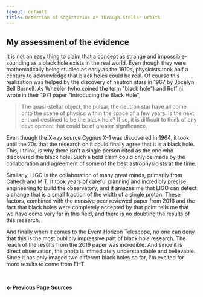 ```yaml
---
layout: default
title: Detection of Sagittarius A* Through Stellar Orbits
---
```


## My assessment of the evidence

It is not an easy thing to claim that a concept as strange and impossible-sounding as a black hole exists in the real world. Even though they were mathematically being studied as early as the 1910s, physicists took half a century to acknowledge that black holes could be real. Of course this realization was helped by the discovery of neutron stars in 1967 by Jocelyn Bell Burnell. As Wheeler (who coined the term "black hole") and Ruffini wrote in their 1971 paper "Introducing the Black Hole",
>The quasi-stellar object, the pulsar, the neutron star have all come onto the scene of physics within the space of a few years. Is the next entrant destined to be the black hole? If so, it is difficult to think of any development that could be of greater significance.

Even though the X-ray source Cygnus X-1 was discovered in 1964, it took until the 70s that the research on it could finally agree that it is a black hole. This, I think, is why there isn't a single person cited as the one who discovered the black hole. Such a bold claim could only be made by the collaboration and agreement of some of the best astrophysicists at the time.

Similarly, LIGO is the collaboration of many great minds, primarily from Caltech and MIT. It took years of careful planning and incredibly precise engineering to build the observatory, and it amazes me that LIGO can detect a change that is a small fraction of the width of a single proton. These factors, combined with the massive peer reviewed paper from 2016 and the fact that black holes were completely accepted by that point tells me that we have come very far in this field, and there is no doubting the results of this research.

And finally when it comes to the Event Horizon Telescope, no one can deny that this is the most publicly impressive part of black hole research. The reach of the results from the 2019 paper was incredible. And since it is direct observation, the photo is immediately understandable and believable. Since it has only imaged two different black holes so far, I'm excited for more results to come from EHT.

<br>

<a href="/direct_imaging.html" style="text-decoration: none; font-weight: bold;">&#8592; Previous Page</a>
<a href="/sources.html" style="text-decoration: none; font-weight: bold;">Sources</a>

<br>
